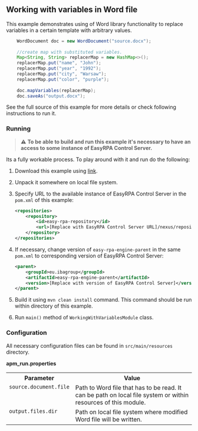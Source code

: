## Working with variables in Word file

This example demonstrates using of Word library functionality to replace variables in a certain template with arbitrary values.

```java
    WordDocument doc = new WordDocument("source.docx");
    
    //create map with substituted variables.
    Map<String, String> replacerMap = new HashMap<>();
    replacerMap.put("name", "John");
    replacerMap.put("year", "1992");
    replacerMap.put("city", "Warsaw");
    replacerMap.put("color", "purple");
    
    doc.mapVariables(replacerMap);
    doc.saveAs("output.docx");

```


See the full source of this example for more details or check following instructions to run it.

### Running

> :warning: **To be able to build and run this example it's necessary to have an access
>to some instance of EasyRPA Control Server.**

Its a fully workable process. To play around with it and run do the following:
1. Download this example using [link][down_git_link].
2. Unpack it somewhere on local file system.
3. Specify URL to the available instance of EasyRPA Control Server in the `pom.xml` of this example:
    ```xml
    <repositories>
        <repository>
            <id>easy-rpa-repository</id>
            <url>[Replace with EasyRPA Control Server URL]/nexus/repository/easyrpa/</url>
        </repository>
    </repositories>
    ```
4. If necessary, change version of `easy-rpa-engine-parent` in the same `pom.xml` to corresponding version of
   EasyRPA Control Server:
    ```xml
    <parent>
        <groupId>eu.ibagroup</groupId>
        <artifactId>easy-rpa-engine-parent</artifactId>
        <version>[Replace with version of EasyRPA Control Server]</version>
    </parent>
    ```

5. Build it using `mvn clean install` command. This command should be run within directory of this example.
6. Run `main()` method of `WorkingWithVariablesModule` class.

[down_git_link]: https://downgit.github.io/#/home?url=https://github.com/easy-rpa/openframework/tree/main/examples/word/working-with-variables

### Configuration

All necessary configuration files can be found in `src/main/resources` directory.

**apm_run.properties**

<table>
    <tr><th>Parameter</th><th>Value</th></tr>
    <tr><td valign="top"><code>source.document.file</code></td><td>
        Path to Word file that has to be read. It can be path on local file system or within resources of this 
        module.
    </td></tr>
   <tr><td valign="top"><code>output.files.dir</code></td><td>
        Path on local file system where modified Word file will be written.
    </td></tr>
</table>
